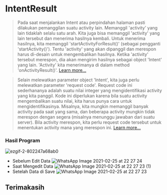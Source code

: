 # IntentResult
> Pada saat menjalankan Intent atau perpindahan halaman pasti dilakukan pemanggilan suatu activity lain. Memanggil 'activity' yang lain tidaklah selalu satu arah. Kita juga bisa memanggil 'activity' yang lain tersebut dan menerima hasilnya kembali. Untuk menerima hasilnya, kita memanggil 'startActivityForResult()' (sebagai pengganti 'startActivity()'). Tentu 'activity' yang akan dipanggil dan merespon harus di-desain untuk mengembalikan hasilnya. Ketika 'activity' tersebut merespon, dia akan mengirim hasilnya sebagai object 'Intent' yang lain. 'Activity' kita menerimanya di dalam method 'onActivityResult()'. [Learn more...](https://www.jodemy.com/2016/10/menerimamenangkap-hasil-dari-activity.html)

> Selain melewatkan parameter object 'Intent', kita juga perlu melewatkan parameter 'request code'. Request code ini sederhananya adalah suatu nilai integer yang mengidentifikasi activity yang kita panggil. Kode ini diperlukan karena bila suatu activity mengembalikan suatu nilai, kita harus punya cara untuk mengidentifikasinya. Misalnya, kita mungkin memanggil banyak activity pada saat yang sama, dan beberapa activity mungkin tidak merespon dengan segera (misalnya menunggu jawaban dari suatu server). Bila activity merespon, kita perlu request code tersebut untuk menentukan activity mana yang merespon ini. [Learn more...](https://www.jodemy.com/2017/02/mengembalikan-hasil-dari-suatu-intent.html)

### Hasil Program
![ezgif-2-802247a68ab0](https://user-images.githubusercontent.com/60590053/109178001-f8662c00-77ba-11eb-98b5-5bedda35f2df.gif)
- Sebelum Edit Data
![WhatsApp Image 2021-02-25 at 22 27 24](https://user-images.githubusercontent.com/60590053/109177026-f8b1f780-77b9-11eb-95ad-dec99a2b570f.jpeg)
- Saat Mengedit Data
![WhatsApp Image 2021-02-25 at 22 27 23 (1)](https://user-images.githubusercontent.com/60590053/109177042-fbace800-77b9-11eb-98d5-d7444675bf53.jpeg)
- Setelah Data di Save
![WhatsApp Image 2021-02-25 at 22 27 23](https://user-images.githubusercontent.com/60590053/109177037-fa7bbb00-77b9-11eb-974b-39fe8aa87799.jpeg)


## Terimakasih
